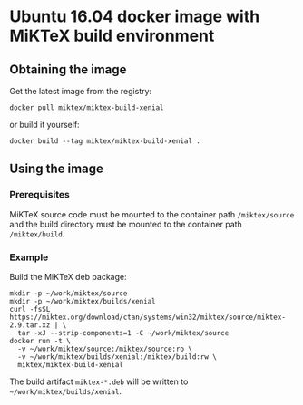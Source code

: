 # Ubuntu 16.04 docker image with MiKTeX build environment

## Obtaining the image

Get the latest image from the registry:

    docker pull miktex/miktex-build-xenial

or build it yourself:

    docker build --tag miktex/miktex-build-xenial .

## Using the image

### Prerequisites

MiKTeX source code must be mounted to the container path
`/miktex/source` and the build directory must be mounted to the
container path `/miktex/build`.

### Example

Build the MiKTeX deb package:

    mkdir -p ~/work/miktex/source
    mkdir -p ~/work/miktex/builds/xenial
    curl -fsSL https://miktex.org/download/ctan/systems/win32/miktex/source/miktex-2.9.tar.xz | \
      tar -xJ --strip-components=1 -C ~/work/miktex/source
    docker run -t \
      -v ~/work/miktex/source:/miktex/source:ro \
      -v ~/work/miktex/builds/xenial:/miktex/build:rw \
      miktex/miktex-build-xenial

The build artifact `miktex-*.deb` will be written to
`~/work/miktex/builds/xenial`.